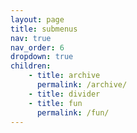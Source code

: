 ```yaml
---
layout: page
title: submenus
nav: true
nav_order: 6
dropdown: true
children: 
    - title: archive
      permalink: /archive/
    - title: divider
    - title: fun
      permalink: /fun/
---
```

